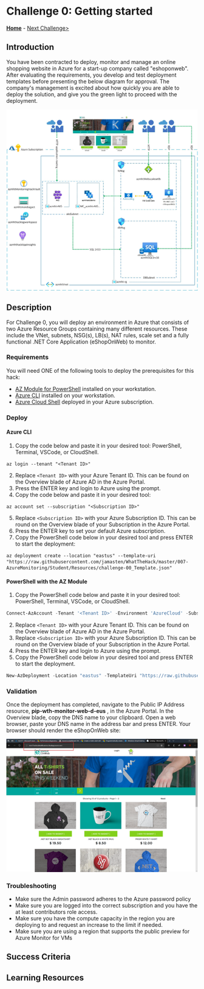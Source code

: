 # Challenge 0: Getting started

**[Home](../README.md)** - [Next Challenge>](./01-Alerts-Activity-Logs-And-Service-Health.md)

## Introduction

You have been contracted to deploy, monitor and manage an online shopping website in Azure for a start-up company called "eshoponweb".  After evaluating the requirements, you develop and test deployment templates before presenting the below diagram for approval. The company's management is excited about how quickly you are able to deploy the solution, and give you the green light to proceed with the deployment.

![Hack Diagram](../Images/monitoringhackdiagram1.png)

## Description

For Challenge 0, you will deploy an environment in Azure that consists of two Azure Resource Groups containing many different resources. These include the VNet, subnets, NSG(s), LB(s), NAT rules, scale set and a fully functional .NET Core Application (eShopOnWeb) to monitor.

### Requirements

You will need ONE of the following tools to deploy the prerequisites for this hack:
- [AZ Module for PowerShell](https://docs.microsoft.com/en-us/powershell/azure/install-az-ps?view=azps-6.3.0) installed on your workstation.
- [Azure CLI](https://docs.microsoft.com/en-us/cli/azure/) installed on your workstation.
- [Azure Cloud Shell]() deployed in your Azure subscription.

### Deploy

#### Azure CLI

1. Copy the code below and paste it in your desired tool: PowerShell, Terminal, VSCode, or CloudShell.

```azurecli
az login --tenant "<Tenant ID>"
```

2. Replace `<Tenant ID>` with your Azure Tenant ID.  This can be found on the Overview blade of Azure AD in the Azure Portal.
3. Press the ENTER key and login to Azure using the prompt.
4. Copy the code below and paste it in your desired tool:

```azurecli
az account set --subscription "<Subscription ID>"
```

5. Replace `<Subscription ID>` with your Azure Subscription ID.  This can be round on the Overview blade of your Subscription in the Azure Portal.
6. Press the ENTER key to set your default Azure subscription.
7. Copy the PowerShell code below in your desired tool and press ENTER to start the deployment:

```azurecli
az deployment create --location "eastus" --template-uri "https://raw.githubusercontent.com/jamasten/WhatTheHack/master/007-AzureMonitoring/Student/Resources/challenge-00_Template.json"
```

#### PowerShell with the AZ Module

1. Copy the PowerShell code below and paste it in your desired tool: PowerShell, Terminal, VSCode, or CloudShell.

```powershell
Connect-AzAccount -Tenant '<Tenant ID>' -Environment 'AzureCloud' -Subscription '<Subscription ID>' 
```

2. Replace `<Tenant ID>` with your Azure Tenant ID.  This can be found on the Overview blade of Azure AD in the Azure Portal.  
3. Replace `<Subscription ID>` with your Azure Subscription ID.  This can be round on the Overview blade of your Subscription in the Azure Portal.
4. Press the ENTER key and login to Azure using the prompt.
5. Copy the PowerShell code below in your desired tool and press ENTER to start the deployment.

```powershell
New-AzDeployment -Location "eastus" -TemplateUri "https://raw.githubusercontent.com/jamasten/WhatTheHack/master/007-AzureMonitoring/Student/Resources/challenge-00_Template.json"
```

### Validation

Once the deployment has completed, navigate to the Public IP Address resource, **pip-wth-monitor-web-d-eus** , in the Azure Portal.  In the Overview blade, copy the DNS name to your clipboard.  Open a web browser, paste your DNS name in the address bar and press ENTER.  Your browser should render the eShopOnWeb site:

![Webpage of the eShopOnWeb site](../Images/00-23-Eshoponweb-Webpage.png)

### Troubleshooting

- Make sure the Admin password adheres to the Azure password policy
- Make sure you are logged into the correct subscription and you have the at least contributors role access.  
- Make sure you have the compute capacity in the region you are deploying to and request an increase to the limit if needed.
- Make sure you are using a region that supports the public preview for Azure Monitor for VMs

## Success Criteria

## Learning Resources

